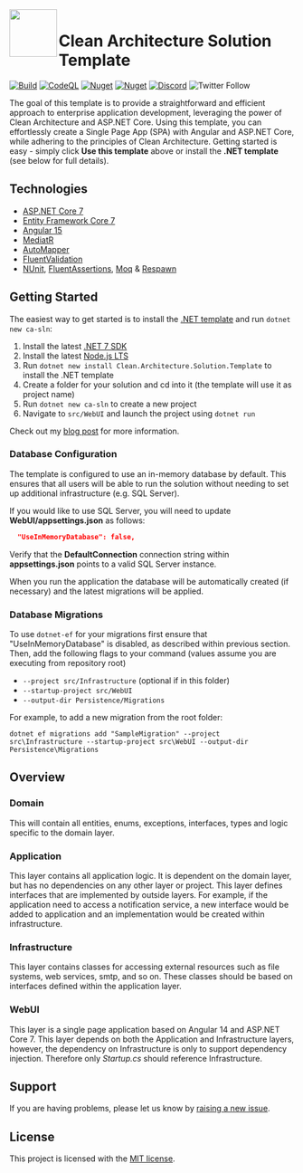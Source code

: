  <img align="left" width="84" height="84" src="https://github.com/jasontaylordev/CleanArchitecture/raw/main/.github/icon.png" />
 
 # Clean Architecture Solution Template
[![Build](https://github.com/jasontaylordev/CleanArchitecture/actions/workflows/dotnet-build.yml/badge.svg)](https://github.com/jasontaylordev/CleanArchitecture/actions/workflows/dotnet-build.yml)
[![CodeQL](https://github.com/jasontaylordev/CleanArchitecture/actions/workflows/codeql-analysis.yml/badge.svg)](https://github.com/jasontaylordev/CleanArchitecture/actions/workflows/codeql-analysis.yml)
[![Nuget](https://img.shields.io/nuget/v/Clean.Architecture.Solution.Template?label=NuGet)](https://www.nuget.org/packages/Clean.Architecture.Solution.Template)
[![Nuget](https://img.shields.io/nuget/dt/Clean.Architecture.Solution.Template?label=Downloads)](https://www.nuget.org/packages/Clean.Architecture.Solution.Template)
[![Discord](https://img.shields.io/discord/893301913662148658?label=Discord)](https://discord.gg/p9YtBjfgGe)
![Twitter Follow](https://img.shields.io/twitter/follow/jasontaylordev?label=Follow&style=social)

The goal of this template is to provide a straightforward and efficient approach to enterprise application development, leveraging the power of Clean Architecture and ASP.NET Core. Using this template, you can effortlessly create a Single Page App (SPA) with Angular and ASP.NET Core, while adhering to the principles of Clean Architecture. Getting started is easy - simply click **Use this template** above or install the **.NET template** (see below for full details).

## Technologies

* [ASP.NET Core 7](https://docs.microsoft.com/en-us/aspnet/core/introduction-to-aspnet-core)
* [Entity Framework Core 7](https://docs.microsoft.com/en-us/ef/core/)
* [Angular 15](https://angular.io/)
* [MediatR](https://github.com/jbogard/MediatR)
* [AutoMapper](https://automapper.org/)
* [FluentValidation](https://fluentvalidation.net/)
* [NUnit](https://nunit.org/), [FluentAssertions](https://fluentassertions.com/), [Moq](https://github.com/moq) & [Respawn](https://github.com/jbogard/Respawn)

## Getting Started

The easiest way to get started is to install the [.NET template](https://www.nuget.org/packages/Clean.Architecture.Solution.Template) and run `dotnet new ca-sln`:

1. Install the latest [.NET 7 SDK](https://dotnet.microsoft.com/download/dotnet/7.0)
2. Install the latest [Node.js LTS](https://nodejs.org/en/)
3. Run `dotnet new install Clean.Architecture.Solution.Template` to install the .NET template
4. Create a folder for your solution and cd into it (the template will use it as project name)
5. Run `dotnet new ca-sln` to create a new project
6. Navigate to `src/WebUI` and launch the project using `dotnet run`

Check out my [blog post](https://jasontaylor.dev/clean-architecture-getting-started/) for more information.

### Database Configuration

The template is configured to use an in-memory database by default. This ensures that all users will be able to run the solution without needing to set up additional infrastructure (e.g. SQL Server).

If you would like to use SQL Server, you will need to update **WebUI/appsettings.json** as follows:

```json
  "UseInMemoryDatabase": false,
```

Verify that the **DefaultConnection** connection string within **appsettings.json** points to a valid SQL Server instance. 

When you run the application the database will be automatically created (if necessary) and the latest migrations will be applied.

### Database Migrations

To use `dotnet-ef` for your migrations first ensure that "UseInMemoryDatabase" is disabled, as described within previous section.
Then, add the following flags to your command (values assume you are executing from repository root)

* `--project src/Infrastructure` (optional if in this folder)
* `--startup-project src/WebUI`
* `--output-dir Persistence/Migrations`

For example, to add a new migration from the root folder:

 `dotnet ef migrations add "SampleMigration" --project src\Infrastructure --startup-project src\WebUI --output-dir Persistence\Migrations`

## Overview

### Domain

This will contain all entities, enums, exceptions, interfaces, types and logic specific to the domain layer.

### Application

This layer contains all application logic. It is dependent on the domain layer, but has no dependencies on any other layer or project. This layer defines interfaces that are implemented by outside layers. For example, if the application need to access a notification service, a new interface would be added to application and an implementation would be created within infrastructure.

### Infrastructure

This layer contains classes for accessing external resources such as file systems, web services, smtp, and so on. These classes should be based on interfaces defined within the application layer.

### WebUI

This layer is a single page application based on Angular 14 and ASP.NET Core 7. This layer depends on both the Application and Infrastructure layers, however, the dependency on Infrastructure is only to support dependency injection. Therefore only *Startup.cs* should reference Infrastructure.

## Support

If you are having problems, please let us know by [raising a new issue](https://github.com/jasontaylordev/CleanArchitecture/issues/new/choose).

## License

This project is licensed with the [MIT license](LICENSE).
